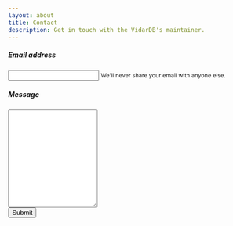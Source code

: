 ```yaml
---
layout: about
title: Contact
description: Get in touch with the VidarDB's maintainer.
---
```


<form name="contact" method="POST" netlify>
  <div class="form-group">
    <label for="email"><h5 class="no-anchor">Email address</h5></label>
    <input type="email" class="form-control form-control-lg" name="email" id="email" aria-describedby="emailHelp">
    <small id="emailHelp" class="form-text text-muted">We'll never share your email with anyone else.</small>
  </div>
  <div class="form-group">
    <label for="message"><h5 class="no-anchor">Message</h5></label>
    <textarea class="form-control form-control-lg" name="message" id="message" rows="3" style="height:200px;"></textarea>
  </div>
  <button type="submit" class="btn btn-primary">Submit</button>
</form>
